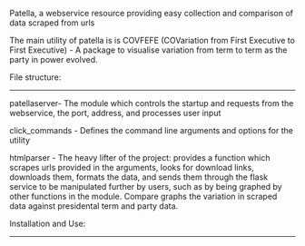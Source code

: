 Patella, a webservice resource providing easy collection and comparison of data scraped from urls

The main utility of patella is is COVFEFE (COVariation from First Executive to First Executive) - A package to visualise variation from
term to term as the party in power evolved.


File structure:

---------------------

patellaserver- The module which controls the startup and requests from the webservice, the port, address,
and processes user input

click_commands - Defines the command line arguments and options for the utility

htmlparser - The heavy lifter of the project: provides a function which scrapes urls provided in the  arguments, looks
for download links, downloads them, formats the data, and sends them through the flask service to be manipulated further
by users, such as by being graphed by other functions in the module. Compare graphs the variation in scraped data
against presidental term and party data.

Installation and Use:

---------------------
